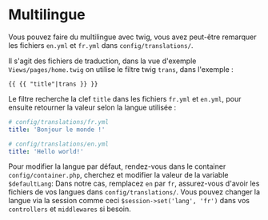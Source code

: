 # Multilingue

Vous pouvez faire du multilingue avec twig, vous avez peut-être remarquer les fichiers `en.yml` et `fr.yml` dans `config/translations/`.

Il s'agit des fichiers de traduction, dans la vue d'exemple `Views/pages/home.twig` on utilise le filtre twig `trans`, dans l'exemple :
```twig
{{ {{ "title"|trans }} }}
```
Le filtre recherche la clef `title` dans les fichiers `fr.yml` et `en.yml`, pour ensuite retourner la valeur selon la langue utilisée :
```yaml
# config/translations/fr.yml
title: 'Bonjour le monde !'
```
```yaml
# config/translations/en.yml
title: 'Hello world!'
```

Pour modifier la langue par défaut, rendez-vous dans le container `config/container.php`, cherchez et modifier la valeur de la variable `$defaultLang`:
Dans notre cas, remplacez `en` par `fr`, assurez-vous d'avoir les fichiers de vos langues dans `config/translations/`.
Vous pouvez changer la langue via la session comme ceci `$session->set('lang', 'fr')` dans vos `controllers` et `middlewares` si besoin.
